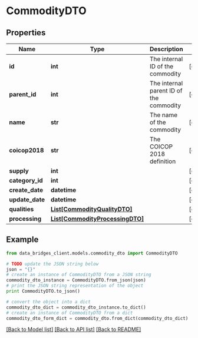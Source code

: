 # CommodityDTO


## Properties

Name | Type | Description | Notes
------------ | ------------- | ------------- | -------------
**id** | **int** | The internal ID of the commodity | [optional] 
**parent_id** | **int** | The internal parent ID of the commodity | [optional] 
**name** | **str** | The name of the commodity | [optional] 
**coicop2018** | **str** | The COICOP 2018 definition | [optional] 
**supply** | **int** |  | [optional] 
**category_id** | **int** |  | [optional] 
**create_date** | **datetime** |  | [optional] 
**update_date** | **datetime** |  | [optional] 
**qualities** | [**List[CommodityQualityDTO]**](CommodityQualityDTO.md) |  | [optional] 
**processing** | [**List[CommodityProcessingDTO]**](CommodityProcessingDTO.md) |  | [optional] 

## Example

```python
from data_bridges_client.models.commodity_dto import CommodityDTO

# TODO update the JSON string below
json = "{}"
# create an instance of CommodityDTO from a JSON string
commodity_dto_instance = CommodityDTO.from_json(json)
# print the JSON string representation of the object
print CommodityDTO.to_json()

# convert the object into a dict
commodity_dto_dict = commodity_dto_instance.to_dict()
# create an instance of CommodityDTO from a dict
commodity_dto_form_dict = commodity_dto.from_dict(commodity_dto_dict)
```
[[Back to Model list]](../README.md#documentation-for-models) [[Back to API list]](../README.md#documentation-for-api-endpoints) [[Back to README]](../README.md)


